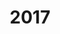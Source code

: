 ---
pid: ch42
title: '2017'
location_transcription: South & Broad
coordinates: "[-75.165274909114, 39.943719904314]"
zipcode: '19122'
gen_neighborhood: North Philadelphia
neighborhood: Yorktown,Old Kensington,Jinogi
outside_phl: 
age: '21'
age_range: 20-29
instagram: 
image_file_name: ch_42.jpg
proposal_transcription: |-
  Just an average hipster
  -commemorating the normal person (or our awesome photo)
topic: 
topic_summary: 
type: 
keywords_other: 
credit: Mathil de Velsch Broule B
image_labels: 
twitter: 
facebook: 
permalink: "/monuments/ch42/"
layout: item-page
---